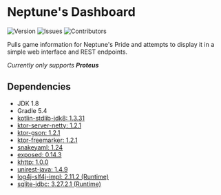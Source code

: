 # Neptune's Dashboard
![Version](https://img.shields.io/github/tag-pre/Macro303/Neptunes-Dashboard.svg?label=version)
![Issues](https://img.shields.io/github/issues/Macro303/Neptunes-Dashboard.svg?label=issues)
![Contributors](https://img.shields.io/github/contributors/Macro303/Neptunes-Dashboard.svg?label=contributors)

Pulls game information for Neptune's Pride and attempts to display it in a simple web interface and REST endpoints.

_Currently only supports **Proteus**_

## Dependencies
 - JDK 1.8
 - Gradle 5.4
 - [kotlin-stdlib-jdk8: 1.3.31](https://kotlinlang.org/)
 - [ktor-server-netty: 1.2.1](https://ktor.io/)
 - [ktor-gson: 1.2.1](https://ktor.io/)
 - [ktor-freemarker: 1.2.1](https://ktor.io/)
 - [snakeyaml: 1.24](https://bitbucket.org/asomov/snakeyaml)
 - [exposed: 0.14.3](https://github.com/JetBrains/Exposed)
 - [khttp: 1.0.0](https://khttp.readthedocs.io/en/latest/)
 - [unirest-java: 1.4.9](http://unirest.io/java.html)
 - [log4j-slf4j-impl: 2.11.2 (Runtime)](https://logging.apache.org/log4j/2.x/)
 - [sqlite-jdbc: 3.27.2.1 (Runtime)](https://github.com/xerial/sqlite-jdbc)

